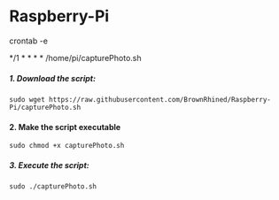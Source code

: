 # Raspberry-Pi


crontab -e

*/1 * * * * /home/pi/capturePhoto.sh


##### 1. Download the script:
```
sudo wget https://raw.githubusercontent.com/BrownRhined/Raspberry-Pi/capturePhoto.sh
```

#### 2. Make the script executable
```
sudo chmod +x capturePhoto.sh
```
##### 3. Execute the script:
```
sudo ./capturePhoto.sh
```
